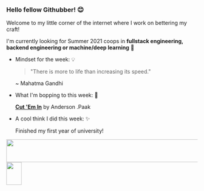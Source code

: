 ### Hello fellow Githubber! 😊
Welcome to my little corner of the internet where I work on bettering my craft! 

I'm currently looking for Summer 2021 coops in **fullstack engineering, backend engineering or machine/deep learning** 🤖

- Mindset for the week: 💡

   >"There is more to life than increasing its speed." 

   ~ Mahatma Gandhi

- What I'm bopping to this week: 🎵

   [**Cut 'Em In**](https://open.spotify.com/track/1Y1pwv97zAFL5LM2ncjSi4?si=p3FCeDGqQcGug8B6CW-Pjw) by Anderson .Paak 
  
  
 - A cool think I did this week: ✨
  
    Finished my first year of university!
    
<img src="https://media.giphy.com/media/35GLMzlUfq7iPwaSzi/giphy.gif" width="4000" height="60" />
<img src="https://media.giphy.com/media/fVepKDtIcZYqV4gzSL/giphy.gif" width="40" height="60" />



